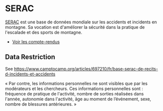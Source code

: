 # SERAC

[SERAC](https://www.camptocamp.org/serac) est une base de données mondiale sur les accidents et
incidents en montagne. Sa vocation est d'améliorer la sécurité dans la pratique de l'escalade et des
sports de montagne.

* [Voir les compte-rendus](https://www.camptocamp.org/xreports)

## Data Restriction

See https://www.camptocamp.org/articles/697210/fr/base-serac-de-recits-d-incidents-et-accidents

« Par contre, les informations personnelles ne sont visibles que par les modérateurs et les
chercheurs.  Ces informations personnelles sont : fréquence de pratique de l'activité, nombre de
sorties réalisées dans l'année, autonomie dans l'activité, âge au moment de l’événement, sexe,
nombre de blessures antérieures. »
